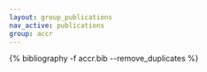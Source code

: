 ```yaml
---
layout: group_publications
nav_active: publications
group: accr
---
```



{% bibliography -f accr.bib --remove_duplicates %}